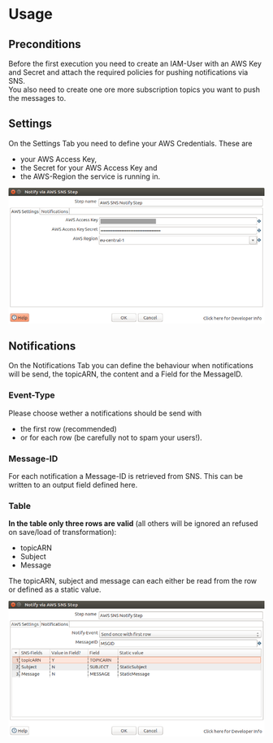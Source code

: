 # Usage

## Preconditions

Before the first execution you need to create an IAM-User with an AWS Key and Secret and attach the required policies for pushing notifications via SNS.  
You also need to create one ore more subscription topics you want to push the messages to.


## Settings

On the Settings Tab you need to define your AWS Credentials. These are

- your AWS Access Key,
- the Secret for your AWS Access Key and
- the AWS-Region the service is running in.

![Screenshot Settings](screenshot_settings.png)


## Notifications

On the Notifications Tab you can define the behaviour when notifications will be send, the topicARN, the content and a Field for the MessageID.

### Event-Type

Please choose wether a notifications should be send with

- the first row (recommended)
- or for each row (be carefully not to spam your users!).

### Message-ID

For each notification a Message-ID is retrieved from SNS. This can be written to an output field defined here.

### Table

**In the table only three rows are valid** (all others will be ignored an refused on save/load of transformation):

- topicARN
- Subject
- Message

The topicARN, subject and message can each either be read from the row or defined as a static value.

![Screenshot Notifications](screenshot_notifications.png)